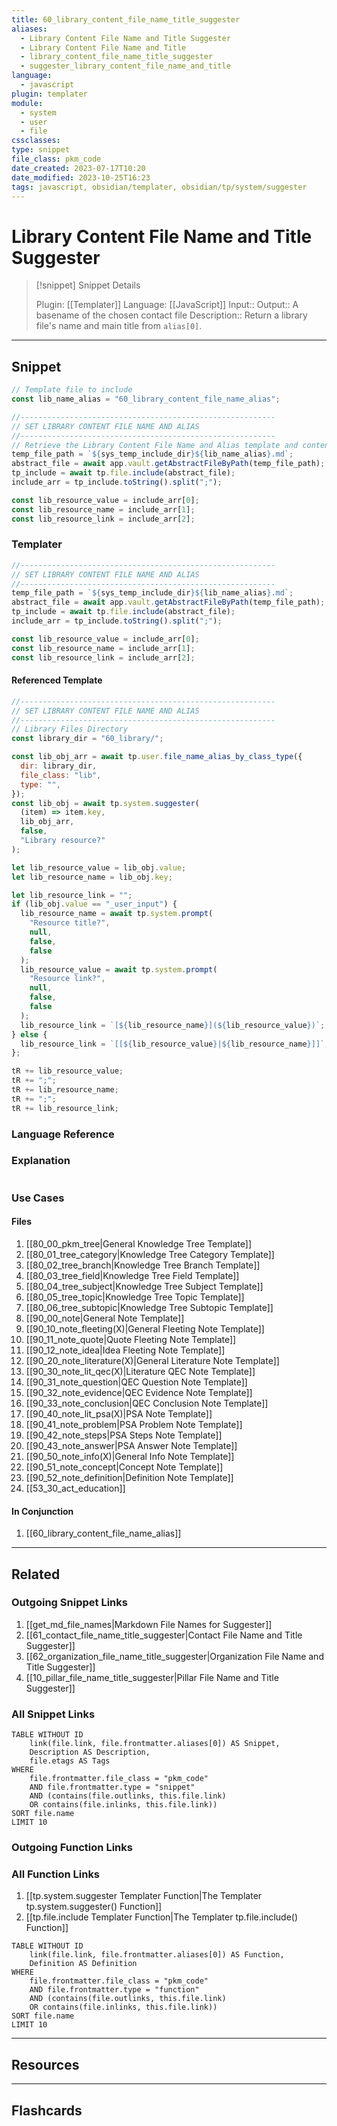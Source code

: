 ```yaml
---
title: 60_library_content_file_name_title_suggester
aliases:
  - Library Content File Name and Title Suggester
  - Library Content File Name and Title
  - library_content_file_name_title_suggester
  - suggester_library_content_file_name_and_title
language:
  - javascript
plugin: templater
module:
  - system
  - user
  - file
cssclasses:
type: snippet
file_class: pkm_code
date_created: 2023-07-17T10:20
date_modified: 2023-10-25T16:23
tags: javascript, obsidian/templater, obsidian/tp/system/suggester
---
```

# Library Content File Name and Title Suggester

> [!snippet] Snippet Details
>
> Plugin: [[Templater]]
> Language: [[JavaScript]]
> Input::
> Output:: A basename of the chosen contact file
> Description:: Return a library file's name and main title from `alias[0]`.

---

## Snippet

```javascript
// Template file to include
const lib_name_alias = "60_library_content_file_name_alias";

//---------------------------------------------------------
// SET LIBRARY CONTENT FILE NAME AND ALIAS
//---------------------------------------------------------
// Retrieve the Library Content File Name and Alias template and content
temp_file_path = `${sys_temp_include_dir}${lib_name_alias}.md`;
abstract_file = await app.vault.getAbstractFileByPath(temp_file_path);
tp_include = await tp.file.include(abstract_file);
include_arr = tp_include.toString().split(";");

const lib_resource_value = include_arr[0];
const lib_resource_name = include_arr[1];
const lib_resource_link = include_arr[2];
```

### Templater

<!-- Add the full code as it appears in the template  -->
<!-- Exclude explanatory comments  -->

```javascript
//---------------------------------------------------------
// SET LIBRARY CONTENT FILE NAME AND ALIAS
//---------------------------------------------------------
temp_file_path = `${sys_temp_include_dir}${lib_name_alias}.md`;
abstract_file = await app.vault.getAbstractFileByPath(temp_file_path);
tp_include = await tp.file.include(abstract_file);
include_arr = tp_include.toString().split(";");

const lib_resource_value = include_arr[0];
const lib_resource_name = include_arr[1];
const lib_resource_link = include_arr[2];
```

#### Referenced Template

<!-- If applicable, add the referenced template  -->

```javascript
//---------------------------------------------------------
// SET LIBRARY CONTENT FILE NAME AND ALIAS
//---------------------------------------------------------
// Library Files Directory
const library_dir = "60_library/";

const lib_obj_arr = await tp.user.file_name_alias_by_class_type({
  dir: library_dir,
  file_class: "lib",
  type: "",
});
const lib_obj = await tp.system.suggester(
  (item) => item.key,
  lib_obj_arr,
  false,
  "Library resource?"
);

let lib_resource_value = lib_obj.value;
let lib_resource_name = lib_obj.key;

let lib_resource_link = "";
if (lib_obj.value == "_user_input") {
  lib_resource_name = await tp.system.prompt(
    "Resource title?",
    null,
    false,
    false
  );
  lib_resource_value = await tp.system.prompt(
    "Resource link?",
    null,
    false,
    false
  );
  lib_resource_link = `[${lib_resource_name}](${lib_resource_value})`;
} else {
  lib_resource_link = `[[${lib_resource_value}|${lib_resource_name}]]`;
};

tR += lib_resource_value;
tR += ";";
tR += lib_resource_name;
tR += ";";
tR += lib_resource_link;
```

### Language Reference

<!-- Recreate the code with links to files  -->

### Explanation

```javascript

```

### Use Cases

#### Files

<!-- Files containing the snippet  -->

1. [[80_00_pkm_tree|General Knowledge Tree Template]]
2. [[80_01_tree_category|Knowledge Tree Category Template]]
3. [[80_02_tree_branch|Knowledge Tree Branch Template]]
4. [[80_03_tree_field|Knowledge Tree Field Template]]
5. [[80_04_tree_subject|Knowledge Tree Subject Template]]
6. [[80_05_tree_topic|Knowledge Tree Topic Template]]
7. [[80_06_tree_subtopic|Knowledge Tree Subtopic Template]]
8. [[90_00_note|General Note Template]]
9. [[90_10_note_fleeting(X)|General Fleeting Note Template]]
10. [[90_11_note_quote|Quote Fleeting Note Template]]
11. [[90_12_note_idea|Idea Fleeting Note Template]]
12. [[90_20_note_literature(X)|General Literature Note Template]]
13. [[90_30_note_lit_qec(X)|Literature QEC Note Template]]
14. [[90_31_note_question|QEC Question Note Template]]
15. [[90_32_note_evidence|QEC Evidence Note Template]]
16. [[90_33_note_conclusion|QEC Conclusion Note Template]]
17. [[90_40_note_lit_psa(X)|PSA Note Template]]
18. [[90_41_note_problem|PSA Problem Note Template]]
19. [[90_42_note_steps|PSA Steps Note Template]]
20. [[90_43_note_answer|PSA Answer Note Template]]
21. [[90_50_note_info(X)|General Info Note Template]]
22. [[90_51_note_concept|Concept Note Template]]
23. [[90_52_note_definition|Definition Note Template]]
24. [[53_30_act_education]]

#### In Conjunction

<!-- Snippets used together with this snippet  -->

1. [[60_library_content_file_name_alias]]

---

## Related

### Outgoing Snippet Links

<!-- Link related snippet here -->

1. [[get_md_file_names|Markdown File Names for Suggester]]
2. [[61_contact_file_name_title_suggester|Contact File Name and Title Suggester]]
3. [[62_organization_file_name_title_suggester|Organization File Name and Title Suggester]]
4. [[10_pillar_file_name_title_suggester|Pillar File Name and Title Suggester]]

### All Snippet Links

<!-- Query limit 10  -->

```dataview
TABLE WITHOUT ID
	link(file.link, file.frontmatter.aliases[0]) AS Snippet,
	Description AS Description,
	file.etags AS Tags
WHERE
	file.frontmatter.file_class = "pkm_code"
	AND file.frontmatter.type = "snippet"
	AND (contains(file.outlinks, this.file.link)
	OR contains(file.inlinks, this.file.link))
SORT file.name
LIMIT 10
```

### Outgoing Function Links

<!-- Link related functions here -->

### All Function Links

<!-- Query limit 10  -->

1. [[tp.system.suggester Templater Function|The Templater tp.system.suggester() Function]]
2. [[tp.file.include Templater Function|The Templater tp.file.include() Function]]

```dataview
TABLE WITHOUT ID
	link(file.link, file.frontmatter.aliases[0]) AS Function,
	Definition AS Definition
WHERE
	file.frontmatter.file_class = "pkm_code"
	AND file.frontmatter.type = "function"
	AND (contains(file.outlinks, this.file.link)
	OR contains(file.inlinks, this.file.link))
SORT file.name
LIMIT 10
```

---

## Resources

---

## Flashcards
